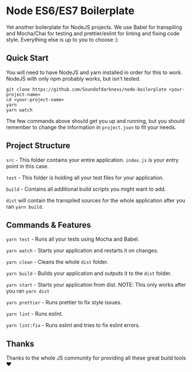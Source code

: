 # Node ES6/ES7 Boilerplate

Yet another boilerplate for NodeJS projects.
We use Babel for transpiling and Mocha/Chai for testing and prettier/eslint for linting and fixing code style.
Everything else is up to you to choose :)

## Quick Start

You will need to have NodeJS and yarn installed in order for this to work. NodeJS with only npm probably works, but isn't tested.

```
git clone https://github.com/Soundofdarkness/node-boilerplate <your-project-name>
cd <your-project-name>
yarn
yarn watch
```

The few commands above should get you up and running,
but you should remember to change the information in `project.json` to fit your needs.

## Project Structure

`src` - This folder contains your entire application. `index.js` is your entry point in this case.

`test` - This folder is holding all your test files for your application.

`build` - Contains all additional build scripts you might want to add.

`dist` will contain the transpiled sources for the whole application after you ran `yarn build`.

## Commands & Features

`yarn test` - Runs all your tests using Mocha and Babel.

`yarn watch` - Starts your application and restarts it on changes.

`yarn clean` - Cleans the whole `dist` folder.

`yarn build` - Builds your application and outputs it to the `dist` folder.

`yarn start` - Starts your application from dist. NOTE: This only works after you ran `yarn dist`

`yarn prettier` - Runs prettier to fix style issues.

`yarn lint` - Runs eslint.

`yarn lint:fix` - Runs eslint and tries to fix eslint errors.

## Thanks

Thanks to the whole JS community for providing all these great build tools ❤️
